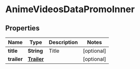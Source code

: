 

# AnimeVideosDataPromoInner


## Properties

| Name | Type | Description | Notes |
|------------ | ------------- | ------------- | -------------|
|**title** | **String** | Title |  [optional] |
|**trailer** | [**Trailer**](Trailer.md) |  |  [optional] |



